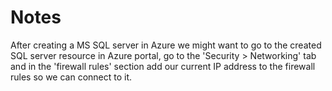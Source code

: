 # Notes
After creating a MS SQL server in Azure we might want to go to the created SQL server resource in Azure portal, go to the 'Security > Networking' tab and in the 'firewall rules' section add our current IP address to the firewall rules so we can connect to it.
